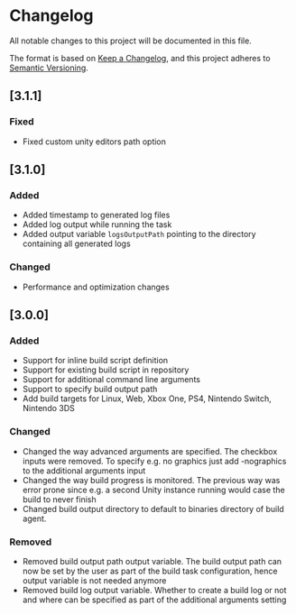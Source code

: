 # Changelog

All notable changes to this project will be documented in this file.

The format is based on [Keep a Changelog](https://keepachangelog.com/en/1.0.0/),
and this project adheres to [Semantic Versioning](https://semver.org/spec/v2.0.0.html).

## [3.1.1]

### Fixed

- Fixed custom unity editors path option

## [3.1.0]

### Added

- Added timestamp to generated log files
- Added log output while running the task
- Added output variable `logsOutputPath` pointing to the directory containing all generated logs

### Changed

- Performance and optimization changes

## [3.0.0]

### Added

- Support for inline build script definition
- Support for existing build script in repository
- Support for additional command line arguments
- Support to specify build output path
- Add build targets for Linux, Web, Xbox One, PS4, Nintendo Switch, Nintendo 3DS

### Changed

- Changed the way advanced arguments are specified. The checkbox inputs were removed. To specify e.g. no graphics just add -nographics to the additional arguments input
- Changed the way build progress is monitored. The previous way was error prone since e.g. a second Unity instance running would case the build to never finish
- Changed build output directory to default to binaries directory of build agent.

### Removed

- Removed build output path output variable. The build output path can now be set by the user as part of the build task configuration, hence output variable is not needed anymore
- Removed build log output variable. Whether to create a build log or not and where can be specified as part of the additional arguments setting